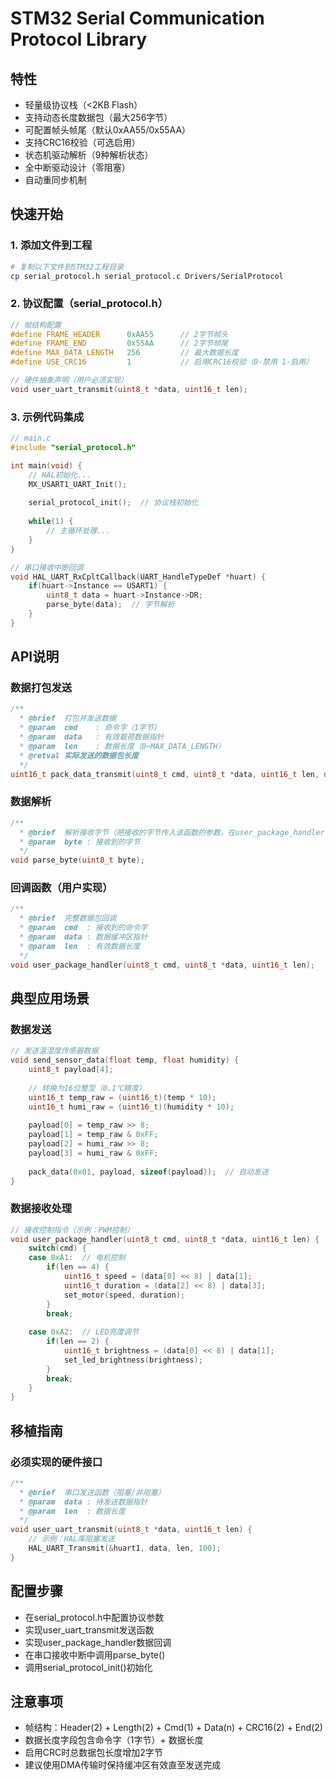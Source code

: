 # STM32 Serial Communication Protocol Library

## 特性
- 轻量级协议栈（<2KB Flash）
- 支持动态长度数据包（最大256字节）
- 可配置帧头帧尾（默认0xAA55/0x55AA）
- 支持CRC16校验（可选启用）
- 状态机驱动解析（9种解析状态）
- 全中断驱动设计（零阻塞）
- 自动重同步机制

## 快速开始
### 1. 添加文件到工程
```bash
# 复制以下文件到STM32工程目录
cp serial_protocol.h serial_protocol.c Drivers/SerialProtocol
```

### 2. 协议配置（serial_protocol.h）
```c
// 帧结构配置
#define FRAME_HEADER      0xAA55      // 2字节帧头
#define FRAME_END         0x55AA      // 2字节帧尾
#define MAX_DATA_LENGTH   256         // 最大数据长度
#define USE_CRC16         1           // 启用CRC16校验（0-禁用 1-启用）

// 硬件抽象声明（用户必须实现）
void user_uart_transmit(uint8_t *data, uint16_t len);
```

### 3. 示例代码集成
```c
// main.c
#include "serial_protocol.h"

int main(void) {
    // HAL初始化...
    MX_USART1_UART_Init();
    
    serial_protocol_init();  // 协议栈初始化
    
    while(1) {
        // 主循环处理...
    }
}

// 串口接收中断回调
void HAL_UART_RxCpltCallback(UART_HandleTypeDef *huart) {
    if(huart->Instance == USART1) {
        uint8_t data = huart->Instance->DR;
        parse_byte(data);  // 字节解析
    }
}
```

## API说明
### 数据打包发送

```c
/**
  * @brief  打包并发送数据
  * @param  cmd    : 命令字（1字节）
  * @param  data   : 有效载荷数据指针
  * @param  len    : 数据长度（0~MAX_DATA_LENGTH）
  * @retval 实际发送的数据包长度
  */
uint16_t pack_data_transmit(uint8_t cmd, uint8_t *data, uint16_t len, uint8_t *buffer);
```

### 数据解析
```c
/**
  * @brief  解析接收字节（把接收的字节传入该函数的参数，在user_package_handler中可以直接使用解析好的数据包）
  * @param  byte : 接收到的字节
  */
void parse_byte(uint8_t byte);
```

### 回调函数（用户实现）
```c
/**
  * @brief  完整数据包回调
  * @param  cmd  : 接收到的命令字
  * @param  data : 数据缓冲区指针
  * @param  len  : 有效数据长度
  */
void user_package_handler(uint8_t cmd, uint8_t *data, uint16_t len);
```

## 典型应用场景
### 数据发送
```c
// 发送温湿度传感器数据
void send_sensor_data(float temp, float humidity) {
    uint8_t payload[4];
    
    // 转换为16位整型（0.1℃精度）
    uint16_t temp_raw = (uint16_t)(temp * 10);
    uint16_t humi_raw = (uint16_t)(humidity * 10);
    
    payload[0] = temp_raw >> 8;
    payload[1] = temp_raw & 0xFF;
    payload[2] = humi_raw >> 8;
    payload[3] = humi_raw & 0xFF;
    
    pack_data(0x01, payload, sizeof(payload));  // 自动发送
}
```
### 数据接收处理
```c
// 接收控制指令（示例：PWM控制）
void user_package_handler(uint8_t cmd, uint8_t *data, uint16_t len) {
    switch(cmd) {
    case 0xA1:  // 电机控制
        if(len == 4) {
            uint16_t speed = (data[0] << 8) | data[1];
            uint16_t duration = (data[2] << 8) | data[3];
            set_motor(speed, duration);
        }
        break;
        
    case 0xA2:  // LED亮度调节
        if(len == 2) {
            uint16_t brightness = (data[0] << 8) | data[1];
            set_led_brightness(brightness);
        }
        break;
    }
}
```
## 移植指南
### 必须实现的硬件接口
```c
/**
  * @brief  串口发送函数（阻塞/非阻塞）
  * @param  data : 待发送数据指针
  * @param  len  : 数据长度
  */
void user_uart_transmit(uint8_t *data, uint16_t len) {
    // 示例：HAL库阻塞发送
    HAL_UART_Transmit(&huart1, data, len, 100);
}
```
## 配置步骤
- 在serial_protocol.h中配置协议参数
- 实现user_uart_transmit发送函数
- 实现user_package_handler数据回调
- 在串口接收中断中调用parse_byte()
- 调用serial_protocol_init()初始化

## 注意事项
- 帧结构：Header(2) + Length(2) + Cmd(1) + Data(n) + CRC16(2) + End(2)
- 数据长度字段包含命令字（1字节）+ 数据长度
- 启用CRC时总数据包长度增加2字节
- 建议使用DMA传输时保持缓冲区有效直至发送完成